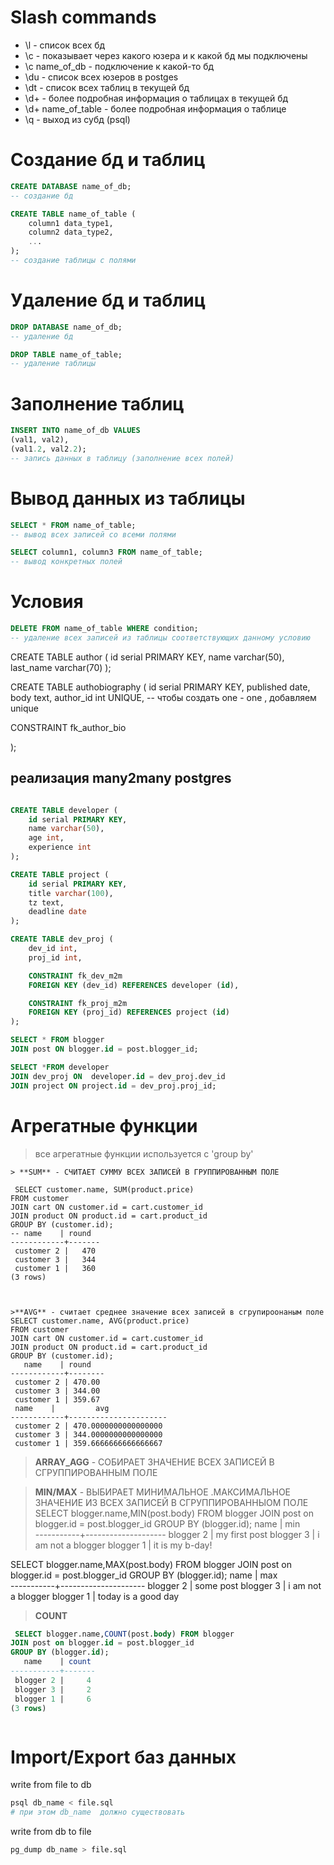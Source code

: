 # Slash commands
* \l - список всех бд
* \c - показывает через какого юзера и к какой бд мы подключены
* \c name_of_db - подключение к какой-то бд
* \du - список всех юзеров в postges
* \dt - список всех таблиц в текущей бд
* \d+ - более подробная информация о таблицах в текущей бд
* \d+ name_of_table - более подробная информация о таблице
* \q - выход из субд (psql)


# Создание бд и таблиц
```sql
CREATE DATABASE name_of_db;
-- создание бд
```

```sql
CREATE TABLE name_of_table (
    column1 data_type1,
    column2 data_type2,
    ...
);
-- создание таблицы с полями
```

# Удаление бд и таблиц
```sql
DROP DATABASE name_of_db;
-- удаление бд
```

```sql
DROP TABLE name_of_table;
-- удаление таблицы
```

# Заполнение таблиц
```sql
INSERT INTO name_of_db VALUES
(val1, val2),
(val1.2, val2.2);
-- запись данных в таблицу (заполнение всех полей)
```

# Вывод данных из таблицы
```sql
SELECT * FROM name_of_table;
-- вывод всех записей со всеми полями
```

```sql
SELECT column1, column3 FROM name_of_table;
-- вывод конкретных полей
```

# Условия
```sql
DELETE FROM name_of_table WHERE condition;
-- удаление всех записей из таблицы соответствующих данному условию
```
CREATE TABLE author (
    id serial PRIMARY KEY,
    name varchar(50),
    last_name varchar(70)
);

CREATE TABLE authobiography (
    id serial PRIMARY KEY, published date,
    body text,
    author_id int UNIQUE, -- чтобы создать one - one , добавляем unique

CONSTRAINT fk_author_bio

);
## реализация many2many postgres
```sql

CREATE TABLE developer (
    id serial PRIMARY KEY,
    name varchar(50),
    age int,
    experience int
);

CREATE TABLE project (
    id serial PRIMARY KEY,
    title varchar(100),
    tz text,
    deadline date
);

CREATE TABLE dev_proj (
    dev_id int,
    proj_id int,

    CONSTRAINT fk_dev_m2m
    FOREIGN KEY (dev_id) REFERENCES developer (id),

    CONSTRAINT fk_proj_m2m
    FOREIGN KEY (proj_id) REFERENCES project (id)
);


```

```sql
SELECT * FROM blogger
JOIN post ON blogger.id = post.blogger_id;


```
```sql
SELECT *FROM developer
JOIN dev_proj ON  developer.id = dev_proj.dev_id
JOIN project ON project.id = dev_proj.proj_id;
```

# Агрегатные функции 
> все агрегатные функции используется с 'group by'
```psql
> **SUM** - СЧИТАЕТ СУММУ ВСЕХ ЗАПИСЕЙ В ГРУППИРОВАННЫМ ПОЛЕ

 SELECT customer.name, SUM(product.price)
FROM customer
JOIN cart ON customer.id = cart.customer_id
JOIN product ON product.id = cart.product_id
GROUP BY (customer.id);
-- name    | round 
------------+-------
 customer 2 |   470
 customer 3 |   344
 customer 1 |   360
(3 rows)



>**AVG** - считает среднее значение всех записей в сгрупироонаным поле
SELECT customer.name, AVG(product.price)
FROM customer
JOIN cart ON customer.id = cart.customer_id
JOIN product ON product.id = cart.product_id
GROUP BY (customer.id);
   name    | round  
------------+--------
 customer 2 | 470.00
 customer 3 | 344.00
 customer 1 | 359.67
 name    |         avg          
------------+----------------------
 customer 2 | 470.0000000000000000
 customer 3 | 344.0000000000000000
 customer 1 | 359.6666666666666667
```
> **ARRAY_AGG** - СОБИРАЕТ ЗНАЧЕНИЕ ВСЕХ ЗАПИСЕЙ В СГРУППИРОВАННЫМ ПОЛЕ 

>**MIN/MAX** - ВЫБИРАЕТ МИНИМАЛЬНОЕ .МАКСИМАЛЬНОЕ ЗНАЧЕНИЕ ИЗ ВСЕХ ЗАПИСЕЙ В СГРУППИРОВАННЫОМ ПОЛЕ
SELECT blogger.name,MIN(post.body) FROM blogger
JOIN post on blogger.id = post.blogger_id 
GROUP BY (blogger.id);
   name    |        min         
-----------+--------------------
 blogger 2 | my first post
 blogger 3 | i am not a blogger
 blogger 1 | it is my b-day!

 SELECT blogger.name,MAX(post.body) FROM blogger
JOIN post on blogger.id = post.blogger_id 
GROUP BY (blogger.id);
   name    |         max         
-----------+---------------------
 blogger 2 | some post
 blogger 3 | i am not a blogger
 blogger 1 | today is a good day



>**COUNT**
```sql
 SELECT blogger.name,COUNT(post.body) FROM blogger
JOIN post on blogger.id = post.blogger_id 
GROUP BY (blogger.id);
   name    | count 
-----------+-------
 blogger 2 |     4
 blogger 3 |     2
 blogger 1 |     6
(3 rows)



```
# Import/Export баз данных

write from file to db
```bash
psql db_name < file.sql
# при этом db_name  должно существовать 
```
write from db to file
```bash
pg_dump db_name > file.sql
```
